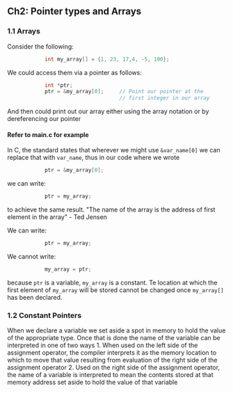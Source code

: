 ## Ch2: Pointer types and Arrays

### 1.1 Arrays
Consider the following:
```c
            int my_array[] = {1, 23, 17,4, -5, 100};
```
We could access them via a pointer as follows:
```c
            int *ptr;
            ptr = &my_array[0];     // Point our pointer at the
                                    // first integer in our array
```
And then could print out our array either using the array notation or by dereferencing our pointer

#### Refer to main.c for example

In C, the standard states that wherever we might use ``&var_name[0]`` we can replace that with ``var_name``, thus in our code where we wrote
```c
            ptr = &my_array[0];
```
we can write:
```c
            ptr = my_array;
```
to achieve the same result. "The name of the array is the address of first element in the array" - Ted Jensen

We can write:
```c
            ptr = my_array;
```
We cannot write:
```c
            my_array = ptr;
```
because ``ptr`` is a variable, ``my_array`` is a constant. Te location at which the first element of ``my_array`` will be stored cannot be changed once ``my_array[]`` has been declared.

### 1.2 Constant Pointers
When we declare a variable we set aside a spot in memory to hold the value of the appropriate type.
Once that is done the name of the variable can be interpreted in one of two ways
    1. When used on the left side of the assignment operator, the compiler interprets it as the memory location to which to move that value resulting from evaluation of the right side of the assignment operator
    2. Used on the right side of the assignment operator, the name of a variable is interpreted to mean the contents stored at that memory address set aside to hold the value of that variable

```c
```
